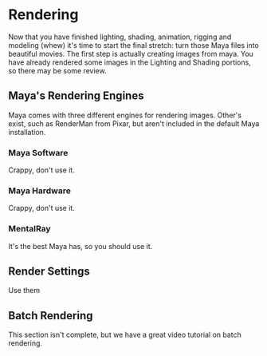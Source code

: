 # Rendering

Now that you have finished lighting, shading, animation, rigging and modeling (whew) it's time to start the final stretch: turn those Maya files into beautiful movies. The first step is actually creating images from maya. You have already rendered some images in the Lighting and Shading portions, so there may be some review.

## Maya's Rendering Engines

Maya comes with three different engines for rendering images. Other's exist, such as RenderMan from Pixar, but aren't included in the default Maya installation.

### Maya Software

Crappy, don't use it.

### Maya Hardware

Crappy, don't use it.

### MentalRay

It's the best Maya has, so you should use it.

## Render Settings

Use them

## Batch Rendering

This section isn't complete, but we have a great video tutorial on batch rendering.

<object width="780" height="454"><param name="movie" value="http://www.youtube-nocookie.com/v/9fRz63ph0h4?fs=1&amp;hl=en_US&amp;hd=1"></param><param name="allowFullScreen" value="true"></param><param name="allowscriptaccess" value="always"></param><embed src="http://www.youtube-nocookie.com/v/9fRz63ph0h4?fs=1&amp;hl=en_US&amp;hd=1" type="application/x-shockwave-flash" allowscriptaccess="always" allowfullscreen="true" width="780" height="454"></embed></object>



